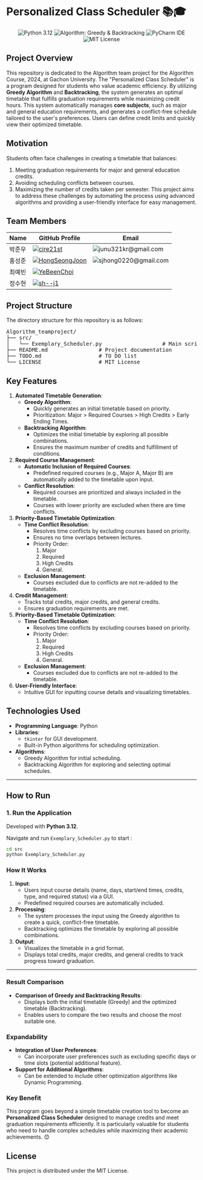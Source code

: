 # Personalized Class Scheduler 📚🎓

<p align="center">
  <img src="https://img.shields.io/badge/Python-3.12-blue?logo=python&logoColor=white" alt="Python 3.12">
  <img src="https://img.shields.io/badge/Algorithm-Greedy%20%26%20Backtracking-green" alt="Algorithm: Greedy & Backtracking">
  <img src="https://img.shields.io/badge/IDE-PyCharm-000000?logo=pycharm&logoColor=white" alt="PyCharm IDE">
  <img src="https://img.shields.io/badge/License-MIT-yellow?logo=license&logoColor=white" alt="MIT License">
</p>

## Project Overview
This repository is dedicated to the Algorithm team project for the Algorithm Course, 2024, at Gachon University.
The "Personalized Class Scheduler" is a program designed for students who value academic efficiency. By utilizing **Greedy Algorithm** and **Backtracking**, the system generates an optimal timetable that fulfills graduation requirements while maximizing credit hours.
This system automatically manages **core subjects**, such as major and general education requirements, and generates a conflict-free schedule tailored to the user's preferences. Users can define credit limits and quickly view their optimized timetable.

## **Motivation**
Students often face challenges in creating a timetable that balances:
1. Meeting graduation requirements for major and general education credits.
2. Avoiding scheduling conflicts between courses.
3. Maximizing the number of credits taken per semester.
This project aims to address these challenges by automating the process using advanced algorithms and providing a user-friendly interface for easy management.


## Team Members
| Name    | GitHub Profile                                         | Email                                                |
|---------|--------------------------------------------------------|------------------------------------------------------|
| 박준우   | [<img src="https://img.shields.io/badge/GitHub-cire21st-black?logo=github" alt="cire21st">](https://github.com/cire21st)               | <img src="https://img.shields.io/badge/junu321kr@gmail.com-blue" alt="junu321kr@gmail.com">  |
| 홍성준   | [<img src="https://img.shields.io/badge/GitHub-HongSeongJoon-black?logo=github" alt="HongSeongJoon">](https://github.com/HongSeongJoon)               | <img src="https://img.shields.io/badge/sjhong0220@gmail.com-blue" alt="sjhong0220@gmail.com">  |
| 최예빈   | [<img src="https://img.shields.io/badge/GitHub-YeBeenChoi-black?logo=github" alt="YeBeenChoi">](https://github.com/YeBeenChoi)               | <img src="https://img.shields.io/badge/-blue" alt="">  |
| 정수현   | [<img src="https://img.shields.io/badge/GitHub-'sh-j1'-black?logo=github" alt=sh--j1>](https://github.com/sh-j1)               | <img src="https://img.shields.io/badge/-blue" alt="">  |

## Project Structure
The directory structure for this repository is as follows:

<pre>
Algorithm_teamproject/
├── src/
│   └── Exemplary_Scheduler.py                   # Main script for filter selection and application
├── README.md                # Project documentation
├── TODO.md                  # TO DO list
└── LICENSE                  # MIT License
</pre>

## Key Features
1. **Automated Timetable Generation**:
   - **Greedy Algorithm**:
     - Quickly generates an initial timetable based on priority.
     - Prioritization: Major > Required Courses > High Credits > Early Ending Times.
   - **Backtracking Algorithm**:
     - Optimizes the initial timetable by exploring all possible combinations.
     - Ensures the maximum number of credits and fulfillment of conditions.
2. **Required Course Management**:
   - **Automatic Inclusion of Required Courses**:
     - Predefined required courses (e.g., Major A, Major B) are automatically added to the timetable upon input.
   - **Conflict Resolution**:
     - Required courses are prioritized and always included in the timetable.
     - Courses with lower priority are excluded when there are time conflicts.
3. **Priority-Based Timetable Optimization**:
   - **Time Conflict Resolution**:
     - Resolves time conflicts by excluding courses based on priority.
     - Ensures no time overlaps between lectures.
     - Priority Order:
       1. Major
       2. Required
       3. High Credits
       4. General.
   - **Exclusion Management**:
     - Courses excluded due to conflicts are not re-added to the timetable.
4. **Credit Management**:
   - Tracks total credits, major credits, and general credits.
   - Ensures graduation requirements are met.
5. **Priority-Based Timetable Optimization**:
   - **Time Conflict Resolution**:
     - Resolves time conflicts by excluding courses based on priority.
     - Priority Order:
       1. Major
       2. Required
       3. High Credits
       4. General.
   - **Exclusion Management**:
     - Courses excluded due to conflicts are not re-added to the timetable.
6. **User-Friendly Interface**:
   - Intuitive GUI for inputting course details and visualizing timetables.

## **Technologies Used**
- **Programming Language**: Python
- **Libraries**:
  - `tkinter` for GUI development.
  - Built-in Python algorithms for scheduling optimization.
- **Algorithms**:
  - Greedy Algorithm for initial scheduling.
  - Backtracking Algorithm for exploring and selecting optimal schedules.

---

## How to Run

### 1. **Run the Application**  
Developed with **Python 3.12**.

Navigate and run `Exemplary_Scheduler.py` to start :
   ```bash
   cd src
   python Exemplary_Scheduler.py
   ```

### **How It Works**
1. **Input**:
   - Users input course details (name, days, start/end times, credits, type, and required status) via a GUI.
   - Predefined required courses are automatically included.
2. **Processing**:
   - The system processes the input using the Greedy algorithm to create a quick, conflict-free timetable.
   - Backtracking optimizes the timetable by exploring all possible combinations.
3. **Output**:
   - Visualizes the timetable in a grid format.
   - Displays total credits, major credits, and general credits to track progress toward graduation.
---

### **Result Comparison**
- **Comparison of Greedy and Backtracking Results**:
  - Displays both the initial timetable (Greedy) and the optimized timetable (Backtracking).
  - Enables users to compare the two results and choose the most suitable one.



### **Expandability**
- **Integration of User Preferences**:
  - Can incorporate user preferences such as excluding specific days or time slots (potential additional feature).
- **Support for Additional Algorithms**:
  - Can be extended to include other optimization algorithms like Dynamic Programming.

### **Key Benefit**
This program goes beyond a simple timetable creation tool to become an **Personalized Class Scheduler** designed to manage credits and meet graduation requirements efficiently. It is particularly valuable for students who need to handle complex schedules while maximizing their academic achievements. 😊

## License
This project is distributed under the MIT License.
